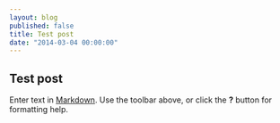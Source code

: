 ```yaml
---
layout: blog
published: false
title: Test post
date: "2014-03-04 00:00:00"
---
```


## Test post

Enter text in [Markdown](http://daringfireball.net/projects/markdown/). Use the toolbar above, or click the **?** button for formatting help.

